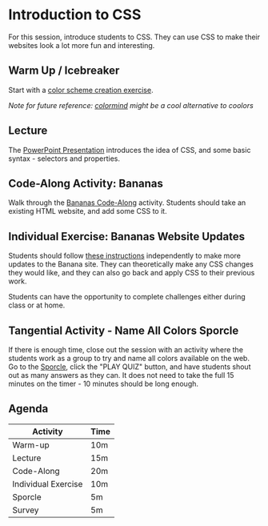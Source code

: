 # Introduction to CSS
For this session, introduce students to CSS. They can use CSS to make their websites look a lot more fun and interesting. 

## Warm Up / Icebreaker
Start with a [color scheme creation exercise](CoolorsWarmUp.md).

_Note for future reference: [colormind](http://colormind.io/bootstrap/) might be a cool alternative to coolors_

## Lecture
The [PowerPoint Presentation](HelloCss.pptx) introduces the idea of CSS, and some basic syntax - selectors and properties.

## Code-Along Activity: Bananas
Walk through the [Bananas Code-Along](BananasCodeAlong.md) activity. Students should take an existing HTML website, and add some CSS to it.

## Individual Exercise: Bananas Website Updates
Students should follow [these instructions](SelfPacedWork.md) independently to make more updates to the Banana site. They can theoretically make any CSS changes they would like, and they can also go back and apply CSS to their previous work.

Students can have the opportunity to complete challenges either during class or at home.

## Tangential Activity - Name All Colors Sporcle
If there is enough time, close out the session with an activity where the students work as a group to try and name all colors available on the web. Go to the [Sporcle](https://www.sporcle.com/games/rockgolf/rainbow-coalition), click the "PLAY QUIZ" button, and have students shout out as many answers as they can. It does not need to take the full 15 minutes on the timer - 10 minutes should be long enough.

## Agenda

| Activity | Time |
|-|-|
| Warm-up | 10m |
| Lecture | 15m |
| Code-Along | 20m |
| Individual Exercise | 10m |
| Sporcle | 5m |
| Survey | 5m |
